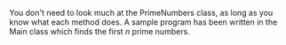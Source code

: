 You don't need to look much at the PrimeNumbers class, as long as you know what each method does. A sample program has been written in the Main class which finds the first _n_ prime numbers.